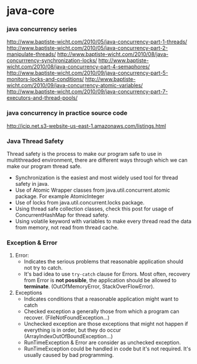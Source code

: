 # java-core
### java concurrency series
http://www.baptiste-wicht.com/2010/05/java-concurrency-part-1-threads/ 
http://www.baptiste-wicht.com/2010/05/java-concurrency-part-2-manipulate-threads/ 
http://www.baptiste-wicht.com/2010/08/java-concurrrency-synchronization-locks/ 
http://www.baptiste-wicht.com/2010/08/java-concurrency-part-4-semaphores/ 
http://www.baptiste-wicht.com/2010/09/java-concurrency-part-5-monitors-locks-and-conditions/ 
http://www.baptiste-wicht.com/2010/09/java-concurrency-atomic-variables/ 
http://www.baptiste-wicht.com/2010/09/java-concurrency-part-7-executors-and-thread-pools/ 

### java concurrency in practice source code
http://jcip.net.s3-website-us-east-1.amazonaws.com/listings.html

### Java Thread Safety
Thread safety is the process to make our program safe to use in multithreaded environment, there are different ways through which we can make our program thread safe.

- Synchronization is the easiest and most widely used tool for thread safety in java.
- Use of Atomic Wrapper classes from java.util.concurrent.atomic package. For example AtomicInteger
- Use of locks from java.util.concurrent.locks package.
- Using thread safe collection classes, check this post for usage of ConcurrentHashMap for thread safety.
- Using volatile keyword with variables to make every thread read the data from memory, not read from thread cache.

### Exception & Error
1. Error:
	- Indicates the serious problems that reasonable application should not try to catch.
	- It's bad idea to use `try-catch` clause for Errors. Most often, recovery from Error is **not possible**, the application should be allowed to **terminate**. (OutOfMemoryError, StackOverFlowError).
2. Exceptions
	- Indicates conditions that a reasonable application might want to catch
	- Checked exception a generally those from which a program can recover. (FileNotFoundException...)
	- Unchecked exception are those exceptions that might not happen if everything is in order, but they do occur (ArrayIndexOutOfBoundException...)
	- RunTimeException & Error are consider as unchecked exception.
	- RunTimeException could be handled in code but it's not required. It's usually caused by bad programming.


